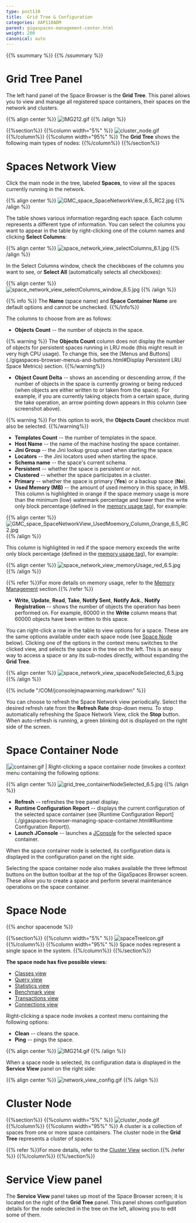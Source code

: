 ```yaml
---
type: post110
title:  Grid Tree & Configuration
categories: XAP110ADM
parent: gigaspaces-management-center.html
weight: 200
canonical: auto
---
```


{{% ssummary %}} {{% /ssummary %}}

# Grid Tree Panel

The left hand panel of the Space Browser is the **Grid Tree**. This panel allows you to view and manage all registered space containers, their spaces on the network and clusters.

{{% align center %}}
![IMG212.gif](/attachment_files/IMG212.gif)
{{% /align %}}

{{%section%}}
{{%column width="5%" %}}
![cluster_node.gif](/attachment_files/cluster_node.gif)
{{%/column%}}
{{%column width="95%" %}}
The **Grid Tree** shows the following main types of nodes:
{{%/column%}}
{{%/section%}}


# Spaces Network View

Click the main node in the tree, labeled **Spaces**, to view all the spaces currently running in the network.

{{% align center %}}
![GMC_space_SpaceNetworkView_6.5_RC2.jpg](/attachment_files/GMC_space_SpaceNetworkView_6.5_RC2.jpg)
{{% /align %}}

The table shows various information regarding each space. Each column represents a different type of information. You can select the columns you want to appear in the table by right-clicking one of the column names and clicking **Select Columns**:

{{% align center %}}
![space_network_view_selectColumns_6.1.jpg](/attachment_files/space_network_view_selectColumns_6.1.jpg)
{{% /align %}}

In the Select Columns window, check the checkboxes of the columns you want to see, or **Select All** (automatically selects all checkboxes):

{{% align center %}}
![space_network_view_selectColumns_window_6.5.jpg](/attachment_files/space_network_view_selectColumns_window_6.5.jpg)
{{% /align %}}

{{% info %}}
The **Name** (space name) and **Space Container Name** are default options and cannot be unchecked.
{{%/info%}}

The columns to choose from are as follows:

- **Objects Count** -- the number of objects in the space.

{{% warning %}}
The **Objects Count** column does not display the number of objects for persistent spaces running in LRU mode (this might result in very high CPU usage). To change this, see the [Menus and Buttons](./gigaspaces-browser-menus-and-buttons.html#Display Persistent LRU Space Metrics) section.
{{%/warning%}}

- **Object Count Delta** -- shows an ascending or descending arrow, if the number of objects in the space is currently growing or being reduced (when objects are either written to or taken from the space). For example, if you are currently taking objects from a certain space, during the take operation, an arrow pointing down appears in this column (see screenshot above).

{{% warning %}}
For this option to work, the **Objects Count** checkbox must also be selected.
{{%/warning%}}

- **Templates Count** -- the number of templates in the space.
- **Host Name** -- the name of the machine hosting the space container.
- **Jini Group** -- the Jini lookup group used when starting the space.
- **Locators** -- the Jini locators used when starting the space.
- **Schema name** -- the space's current schema.
- **Persistent** -- whether the space is persistent or not.
- **Clustered** -- whether the space participates in a cluster.
- **Primary** -- whether the space is primary (**Yes**) or a backup space (**No**).
- **Used Memory (MB)** -- the amount of used memory in this space, in MB.
This column is highlighted in orange if the space memory usage is more than the minimum (low) watermark percentage and lower than the write only block percentage (defined in the [memory usage tag](./memory-management-facilities.html)), for example:

{{% align center %}}
![GMC_space_SpaceNetworkView_UsedMoemory_Column_Orange_6.5_RC2.jpg](/attachment_files/GMC_space_SpaceNetworkView_UsedMoemory_Column_Orange_6.5_RC2.jpg)
{{% /align %}}

This column is highlighted in red if the space memory exceeds the write only block percentage (defined in the [memory usage tag](./memory-management-facilities.html)), for example:

{{% align center %}}
![space_network_view_memoryUsage_red_6.5.jpg](/attachment_files/space_network_view_memoryUsage_red_6.5.jpg)
{{% /align %}}

{{% refer %}}For more details on memory usage, refer to the [Memory Management](./memory-management-facilities.html) section.{{% /refer %}}

- **Write**, **Update**, **Read**, **Take**, **Notify Sent**, **Notify Ack.**, **Notify Registration** -- shows the number of objects the operation has been performed on. For example, 60000 in the **Write** column means that 60000 objects have been written to this space.

You can right-click a row in the table to view options for a space. These are the same options available under each space node (see [Space Node](#spacenode) below). Clicking one of the options in the context menu switches to the clicked view, and selects the space in the tree on the left. This is an easy way to access a space or any its sub-nodes directly, without expanding the **Grid Tree**.

{{% align center %}}
![space_network_view_spaceNodeSelected_6.5.jpg](/attachment_files/space_network_view_spaceNodeSelected_6.5.jpg)
{{% /align %}}

{{% include "/COM/jconsolejmapwarning.markdown" %}}

You can choose to refresh the Space Network view periodically. Select the desired refresh rate from the **Refresh Rate** drop-down menu. To stop automatically refreshing the Space Network View, click the **Stop** button. When auto-refresh is running, a green blinking dot is displayed on the right side of the screen.

# Space Container Node

|![container.gif](/attachment_files/container.gif) | Right-clicking a space container node (invokes a context menu containing the following options:

{{% align center %}}
![grid_tree_containerNodeSelected_6.5.jpg](/attachment_files/grid_tree_containerNodeSelected_6.5.jpg)
{{% /align %}}

- **Refresh** -- refreshes the tree panel display.
- **Runtime Configuration Report** -- displays the current configuration of the selected space container (see [Runtime Configuration Report](./gigaspaces-browser-managing-space-container.html#Runtime Configuration Report)).
- **Launch JConsole** -- launches a [JConsole](./space-jmx-management.html) for the selected space container.

When the space container node is selected, its configuration data is displayed in the configuration panel on the right side.

Selecting the space container node also makes available the three leftmost buttons on the button toolbar at the top of the GigaSpaces Browser screen. These allow you to create a space and perform several maintenance operations on the space container.

# Space Node

{{% anchor spacenode %}}

{{%section%}}
{{%column width="5%" %}}
![spaceTreeIcon.gif](/attachment_files/spaceTreeIcon.gif)
{{%/column%}}
{{%column width="95%" %}}
Space nodes represent a single space in the system.
{{%/column%}}
{{%/section%}}

**The space node has five possible views:**

- [Classes view](./gigaspaces-browser-data-types-view.html)
- [Query view](./gigaspaces-browser-query-view.html)
- [Statistics view](./gigaspaces-browser-statistics-view.html)
- [Benchmark view](./benchmark-browser.html)
- [Transactions view](./gigaspaces-browser-transaction-view.html)
- [Connections view](./gigaspaces-browser-connection-view.html)

Right-clicking a space node invokes a context menu containing the following options:

- **Clean** -- cleans the space.
- **Ping** -- pings the space.

{{% align center %}}
![IMG214.gif](/attachment_files/IMG214.gif)
{{% /align %}}

When a space node is selected, its configuration data is displayed in the **Service View** panel on the right side:

{{% align center %}}
![network_view_config.gif](/attachment_files/network_view_config.gif)
{{% /align %}}

# Cluster Node

{{%section%}}
{{%column width="5%" %}}
![cluster_node.gif](/attachment_files/cluster_node.gif)
{{%/column%}}
{{%column width="95%" %}}
A cluster is a collection of spaces from one or more space containers. The cluster node in the **Grid Tree** represents a cluster of spaces.

{{% refer %}}For more details, refer to the [Cluster View](./cluster-view-gigaspaces-browser.html) section.{{% /refer %}}
{{%/column%}}
{{%/section%}}


# Service View panel

The **Service View** panel takes up most of the Space Browser screen; it is located on the right of the **Grid Tree** panel. This panel shows configuration details for the node selected in the tree on the left, allowing you to edit some of them.

